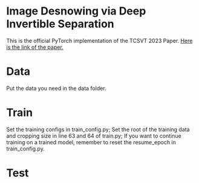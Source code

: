 Image Desnowing via Deep Invertible Separation
=
This is the official PyTorch implementation of the TCSVT 2023 Paper.
[Here is the link of the paper.](https://ieeexplore.ieee.org/abstract/document/10004991)

Data
=
Put the data you need in the data folder.

Train
=
Set the training configs in train_config.py;
Set the root of the training data and cropping size in line 63 and 64 of train.py;
If you want to continue training on a trained model, remember to reset the resume_epoch in train_config.py.

Test
=

